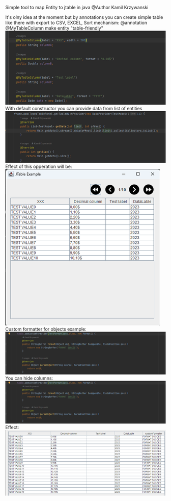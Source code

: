 Simple tool to map Entity to jtable in java 
@Author Kamil Krzywanski


It's olny idea at the moment but by annotations you can create simple table
like there with export to CSV, EXCEL, Sort mechanism: 
@annotation @MyTableColumn make entity "table-friendly"
![img_8.png](images%2Fimg_8.png)
With default constructor you can provide data from list of entities
![img.png](images/img_6.png)
Effect of this opperation will be: <br>
![img_7.png](images%2Fimg_7.png)
Custom formatter for objects example:
![img.png](img.png)
You can hide columns:
![img_9.png](img.png)
Effect: 
![img_1.png](img_1.png)